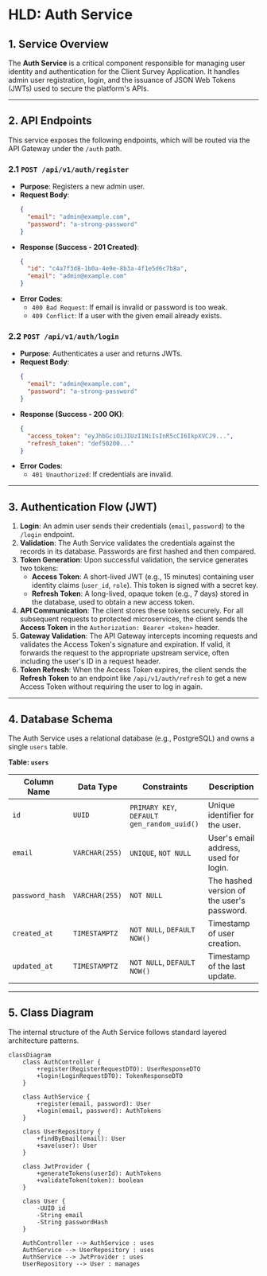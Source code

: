 # HLD: Auth Service

## 1. Service Overview
The **Auth Service** is a critical component responsible for managing user identity and authentication for the Client Survey Application. It handles admin user registration, login, and the issuance of JSON Web Tokens (JWTs) used to secure the platform's APIs.

---

## 2. API Endpoints

This service exposes the following endpoints, which will be routed via the API Gateway under the `/auth` path.

### 2.1 `POST /api/v1/auth/register`
- **Purpose**: Registers a new admin user.
- **Request Body**:
  ```json
  {
    "email": "admin@example.com",
    "password": "a-strong-password"
  }
  ```
- **Response (Success - 201 Created)**:
  ```json
  {
    "id": "c4a7f3d8-1b0a-4e9e-8b3a-4f1e5d6c7b8a",
    "email": "admin@example.com"
  }
  ```
- **Error Codes**:
  - `400 Bad Request`: If email is invalid or password is too weak.
  - `409 Conflict`: If a user with the given email already exists.

### 2.2 `POST /api/v1/auth/login`
- **Purpose**: Authenticates a user and returns JWTs.
- **Request Body**:
  ```json
  {
    "email": "admin@example.com",
    "password": "a-strong-password"
  }
  ```
- **Response (Success - 200 OK)**:
  ```json
  {
    "access_token": "eyJhbGciOiJIUzI1NiIsInR5cCI6IkpXVCJ9...",
    "refresh_token": "def50200..."
  }
  ```
- **Error Codes**:
  - `401 Unauthorized`: If credentials are invalid.

---

## 3. Authentication Flow (JWT)

1.  **Login**: An admin user sends their credentials (`email`, `password`) to the `/login` endpoint.
2.  **Validation**: The Auth Service validates the credentials against the records in its database. Passwords are first hashed and then compared.
3.  **Token Generation**: Upon successful validation, the service generates two tokens:
    -   **Access Token**: A short-lived JWT (e.g., 15 minutes) containing user identity claims (`user_id`, `role`). This token is signed with a secret key.
    -   **Refresh Token**: A long-lived, opaque token (e.g., 7 days) stored in the database, used to obtain a new access token.
4.  **API Communication**: The client stores these tokens securely. For all subsequent requests to protected microservices, the client sends the **Access Token** in the `Authorization: Bearer <token>` header.
5.  **Gateway Validation**: The API Gateway intercepts incoming requests and validates the Access Token's signature and expiration. If valid, it forwards the request to the appropriate upstream service, often including the user's ID in a request header.
6.  **Token Refresh**: When the Access Token expires, the client sends the **Refresh Token** to an endpoint like `/api/v1/auth/refresh` to get a new Access Token without requiring the user to log in again.

---

## 4. Database Schema

The Auth Service uses a relational database (e.g., PostgreSQL) and owns a single `users` table.

**Table: `users`**

| Column Name     | Data Type             | Constraints                               | Description                              |
|-----------------|-----------------------|-------------------------------------------|------------------------------------------|
| `id`            | `UUID`                | `PRIMARY KEY`, `DEFAULT gen_random_uuid()`| Unique identifier for the user.          |
| `email`         | `VARCHAR(255)`        | `UNIQUE`, `NOT NULL`                      | User's email address, used for login.    |
| `password_hash` | `VARCHAR(255)`        | `NOT NULL`                                | The hashed version of the user's password.|
| `created_at`    | `TIMESTAMPTZ`         | `NOT NULL`, `DEFAULT NOW()`               | Timestamp of user creation.              |
| `updated_at`    | `TIMESTAMPTZ`         | `NOT NULL`, `DEFAULT NOW()`               | Timestamp of the last update.            |

---

## 5. Class Diagram

The internal structure of the Auth Service follows standard layered architecture patterns.

```mermaid
classDiagram
    class AuthController {
        +register(RegisterRequestDTO): UserResponseDTO
        +login(LoginRequestDTO): TokenResponseDTO
    }

    class AuthService {
        +register(email, password): User
        +login(email, password): AuthTokens
    }

    class UserRepository {
        +findByEmail(email): User
        +save(user): User
    }

    class JwtProvider {
        +generateTokens(userId): AuthTokens
        +validateToken(token): boolean
    }

    class User {
        -UUID id
        -String email
        -String passwordHash
    }

    AuthController --> AuthService : uses
    AuthService --> UserRepository : uses
    AuthService --> JwtProvider : uses
    UserRepository --> User : manages
```
